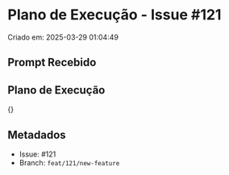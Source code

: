 # Plano de Execução - Issue #121

Criado em: 2025-03-29 01:04:49

## Prompt Recebido



## Plano de Execução

{}

## Metadados

- Issue: #121
- Branch: `feat/121/new-feature`
